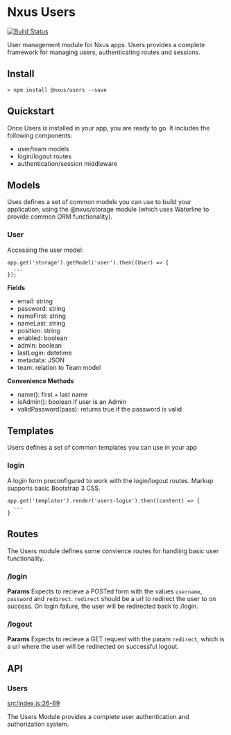 # Nxus Users

[![Build Status](https://travis-ci.org/nxus/users.svg?branch=master)](https://travis-ci.org/nxus/users)

User management module for Nxus apps.  Users provides a complete framework for managing users, authenticating routes and sessions.

## Install

    > npm install @nxus/users --save

## Quickstart

Once Users is installed in your app, you are ready to go.  It includes the following components:

-   user/team models
-   login/logout routes
-   authentication/session middleware

## Models

Uses defines a set of common models you can use to build your application, using the @nxus/storage module (which uses Waterline to provide common ORM functionality).

### User

Accessing the user model:

    app.get('storage').getModel('user').then((User) => {
      ...
    });

**Fields**

-   email: string
-   password: string
-   nameFirst: string
-   nameLast: string
-   position: string
-   enabled: boolean
-   admin: boolean
-   lastLogin: datetime
-   metadata: JSON
-   team: relation to Team model

**Convenience Methods**

-   name(): first + last name
-   isAdmin(): boolean if user is an Admin
-   validPassword(pass): returns true if the password is valid

## Templates

Users defines a set of common templates you can use in your app

### login

A login form preconfigured to work with the login/logout routes. Markup supports basic Bootstrap 3 CSS.

    app.get('templater').render('users-login').then((content) => {
      ...
    }

## Routes

The Users module defines some convience routes for handling basic user functionality.

### /login

**Params**
Expects to recieve a POSTed form with the values `username`, `password` and `redirect`. `redirect` should be a url to redirect the user to on success.  On login failure, the user will be redirected back to /login.

### /logout

**Params**
Expects to recieve a GET request with the param `redirect`, which is a url where the user will be redirected on successful logout.

## API

### Users

[src/index.js:26-69](https://github.com/nxus/users/blob/bb5a85f0b766ce88f26e16747bf3d72d26435f59/src/index.js#L26-L69 "Source code on GitHub")

The Users Module provides a complete user authentication and authorization system.
